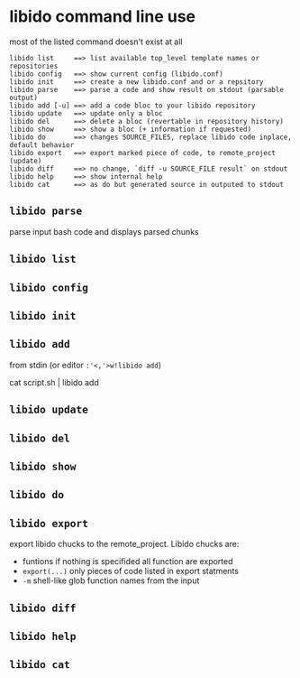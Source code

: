 # libido command line use

most of the listed command doesn't exist at all

```
libido list     ==> list available top_level template names or repositories
libido config   ==> show current config (libido.conf)
libido init     ==> create a new libido.conf and or a repsitory
libido parse    ==> parse a code and show result on stdout (parsable output)
libido add [-u] ==> add a code bloc to your libido repository
libido update   ==> update only a bloc
libido del      ==> delete a bloc (revertable in repository history)
libido show     ==> show a bloc (+ information if requested)
libido do       ==> changes SOURCE_FILES, replace libido code inplace, default behavior
libido export   ==> export marked piece of code, to remote_project (update)
libido diff     ==> no change, `diff -u SOURCE_FILE result` on stdout
libido help     ==> show internal help
libido cat      ==> as do but generated source in outputed to stdout
```

## `libido parse`

parse input bash code and displays parsed chunks

## `libido list`
## `libido config`
## `libido init`

## `libido add`

from stdin (or editor `:'<,'>w!libido add`)

cat script.sh | libido add

## `libido update`
## `libido del`
## `libido show`
## `libido do`
## `libido export`

export libido chucks to the remote_project. Libido chucks are:

* funtions if nothing is specifided all function are exported
* `export(...)` only pieces of code listed in export statments
* `-m` shell-like glob function names from the input

## `libido diff`
## `libido help`
## `libido cat`
